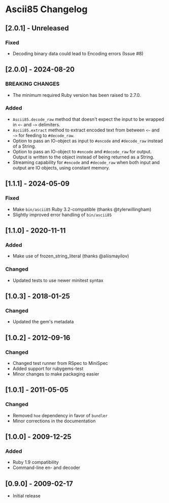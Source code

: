 # Ascii85 Changelog

## [2.0.1] - Unreleased

### Fixed

- Decoding binary data could lead to Encoding errors (Issue #8)

## [2.0.0] - 2024-08-20

### BREAKING CHANGES

- The minimum required Ruby version has been raised to 2.7.0.

### Added

- `Ascii85.decode_raw` method that doesn't expect the input to be wrapped in `<~` and `~>` delimiters.
- `Ascii85.extract` method to extract encoded text from between `<~` and `~>` for feeding to `#decode_raw`.
- Option to pass an IO-object as input to `#encode` and `#decode_raw` instead of a String.
- Option to pass an IO-object to `#encode` and `#decode_raw` for output. Output is written to the object instead of being returned as a String.
- Streaming capability for `#encode` and `#decode_raw` when both input and output are IO objects, using constant memory.

## [1.1.1] - 2024-05-09

### Fixed

- Make `bin/ascii85` Ruby 3.2-compatible (thanks @tylerwillingham)
- Slightly improved error handling of `bin/ascii85`

## [1.1.0] - 2020-11-11

### Added

- Make use of frozen_string_literal (thanks @aliismayilov)

### Changed

- Updated tests to use newer minitest syntax

## [1.0.3] - 2018-01-25

### Changed

- Updated the gem's metadata

## [1.0.2] - 2012-09-16

### Changed

- Changed test runner from RSpec to MiniSpec
- Added support for rubygems-test
- Minor changes to make packaging easier

## [1.0.1] - 2011-05-05

### Changed

- Removed `hoe` dependency in favor of `bundler`
- Minor corrections in the documentation

## [1.0.0] - 2009-12-25

### Added

- Ruby 1.9 compatibility
- Command-line en- and decoder

## [0.9.0] - 2009-02-17

- Initial release

